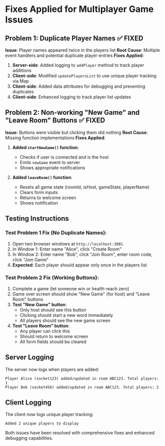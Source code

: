 # Fixes Applied for Multiplayer Game Issues

## Problem 1: Duplicate Player Names ✅ FIXED
**Issue**: Player names appeared twice in the players list
**Root Cause**: Multiple event handlers and potential duplicate player entries
**Fixes Applied**:
1. **Server-side**: Added logging to `addPlayer` method to track player additions
2. **Client-side**: Modified `updatePlayersList` to use unique player tracking via Map
3. **Client-side**: Added data attributes for debugging and preventing duplicates
4. **Client-side**: Enhanced logging to track player list updates

## Problem 2: Non-working "New Game" and "Leave Room" Buttons ✅ FIXED
**Issue**: Buttons were visible but clicking them did nothing
**Root Cause**: Missing function implementations
**Fixes Applied**:
1. **Added `startNewGame()` function**:
   - Checks if user is connected and is the host
   - Emits `newGame` event to server
   - Shows appropriate notifications
   
2. **Added `leaveRoom()` function**:
   - Resets all game state (roomId, isHost, gameState, playerName)
   - Clears form inputs
   - Returns to welcome screen
   - Shows notification

## Testing Instructions

### Test Problem 1 Fix (No Duplicate Names):
1. Open two browser windows at `http://localhost:3001`
2. In Window 1: Enter name "Alice", click "Create Room"
3. In Window 2: Enter name "Bob", click "Join Room", enter room code, click "Join Game"
4. **Expected**: Each player should appear only once in the players list

### Test Problem 2 Fix (Working Buttons):
1. Complete a game (let someone win or health reach zero)
2. Game over screen should show "New Game" (for host) and "Leave Room" buttons
3. **Test "New Game" button**:
   - Only host should see this button
   - Clicking should start a new word immediately
   - All players should see the new game screen
4. **Test "Leave Room" button**:
   - Any player can click this
   - Should return to welcome screen
   - All form fields should be cleared

## Server Logging
The server now logs when players are added:
```
Player Alice (socket123) added/updated in room ABC123. Total players: 1
Player Bob (socket456) added/updated in room ABC123. Total players: 2
```

## Client Logging
The client now logs unique player tracking:
```
Added 2 unique players to display
```

Both issues have been resolved with comprehensive fixes and enhanced debugging capabilities.
